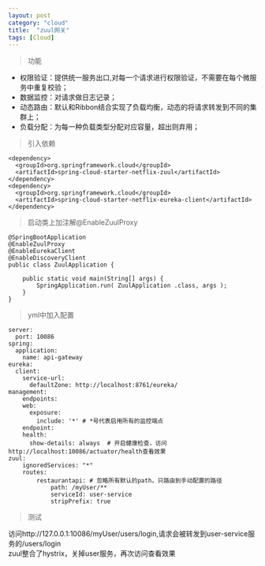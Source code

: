 ```yaml
---
layout: post
category: "cloud"
title:  "zuul网关"
tags: [Cloud]
---
```


> 功能  
 
- 权限验证：提供统一服务出口,对每一个请求进行权限验证，不需要在每个微服务中重复校验；
- 数据监控：对请求做日志记录；
- 动态路由：默认和Ribbon结合实现了负载均衡，动态的将请求转发到不同的集群上；
- 负载分配：为每一种负载类型分配对应容量，超出则弃用；





> 引入依赖  


	<dependency>
	  <groupId>org.springframework.cloud</groupId>
	  <artifactId>spring-cloud-starter-netflix-zuul</artifactId>
	</dependency>
	<dependency>
	  <groupId>org.springframework.cloud</groupId>
	  <artifactId>spring-cloud-starter-netflix-eureka-client</artifactId>
	</dependency>  



> 启动类上加注解@EnableZuulProxy  

	@SpringBootApplication
	@EnableZuulProxy
	@EnableEurekaClient
	@EnableDiscoveryClient
	public class ZuulApplication {
	
	    public static void main(String[] args) {
	        SpringApplication.run( ZuulApplication .class, args );
	    }
	}



> yml中加入配置  

	server:
	  port: 10086
	spring:
	  application:
	    name: api-gateway
	eureka:
	  client:
	    service-url:
	      defaultZone: http://localhost:8761/eureka/  
	management:
		endpoints:
		web:
		  exposure:
		    include: '*' # *号代表启用所有的监控端点
		endpoint:
		health:
		  show-details: always  # 开启健康检查，访问http://localhost:10086/actuator/health查看效果
	zuul:
	    ignoredServices: "*" 
	    routes:
	        restaurantapi: # 忽略所有默认的path，只路由到手动配置的路径
	            path: /myUser/**
	            serviceId: user-service
	            stripPrefix: true



> 测试  
 
访问http://127.0.0.1:10086/myUser/users/login,请求会被转发到user-service服务的/users/login  
zuul整合了hystrix，关掉user服务，再次访问查看效果  



